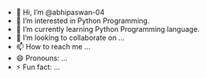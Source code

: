 - 👋 Hi, I’m @abhipaswan-04
- 👀 I’m interested in Python Programming.
- 🌱 I’m currently learning Python Programming language.
- 💞️ I’m looking to collaborate on ...
- 📫 How to reach me ...
- 😄 Pronouns: ...
- ⚡ Fun fact: ...

<!---
abhipaswan-04/abhipaswan-04 is a ✨ special ✨ repository because its `README.md` (this file) appears on your GitHub profile.
You can click the Preview link to take a look at your changes.
--->
